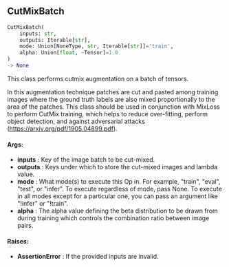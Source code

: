 ## CutMixBatch
```python
CutMixBatch(
	inputs: str,
	outputs: Iterable[str],
	mode: Union[NoneType, str, Iterable[str]]='train',
	alpha: Union[float, ~Tensor]=1.0
)
-> None
```
This class performs cutmix augmentation on a batch of tensors.

In this augmentation technique patches are cut and pasted among training images where the ground truth labels are
also mixed proportionally to the area of the patches. This class should be used in conjunction with MixLoss to
perform CutMix training, which helps to reduce over-fitting, perform object detection, and against adversarial
attacks (https://arxiv.org/pdf/1905.04899.pdf).


#### Args:

* **inputs** :  Key of the image batch to be cut-mixed.
* **outputs** :  Keys under which to store the cut-mixed images and lambda value.
* **mode** :  What mode(s) to execute this Op in. For example, "train", "eval", "test", or "infer". To execute        regardless of mode, pass None. To execute in all modes except for a particular one, you can pass an argument        like "!infer" or "!train".
* **alpha** :  The alpha value defining the beta distribution to be drawn from during training which controls the        combination ratio between image pairs.

#### Raises:

* **AssertionError** :  If the provided inputs are invalid.